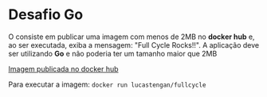# Desafio Go

O consiste em publicar uma imagem com menos de 2MB no **docker hub** e, ao ser executada, exiba a mensagem: "Full Cycle Rocks!!". 
A aplicação deve ser utilizando **Go** e não poderia ter um tamanho maior que 2MB

[Imagem publicada no docker hub](https://hub.docker.com/repository/docker/lucastengan/fullcycle/)

Para executar a imagem: `docker run lucastengan/fullcycle` 